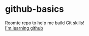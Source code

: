 github-basics
=============

Reomte repo to help me build Git skills!  
[I'm learning github](https://github.com)
